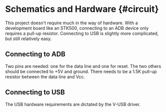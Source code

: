 Schematics and Hardware {#circuit}
=======================

This project doesn't require much in the way of hardware. With a
development board like an STK500, connecting to an ADB device only
requires a pull-up resistor. Connecting to USB is slightly more
complicated, but still relatively easy.

Connecting to ADB
-----------------

Two pins are needed: one for the data line and one for reset. The two
others should be connected to +5V and ground. There needs to be a 1.5K
pull-up resistor between the data line and Vcc.

Connecting to USB
-----------------

The USB hardware requirements are dictated by the V-USB driver.
